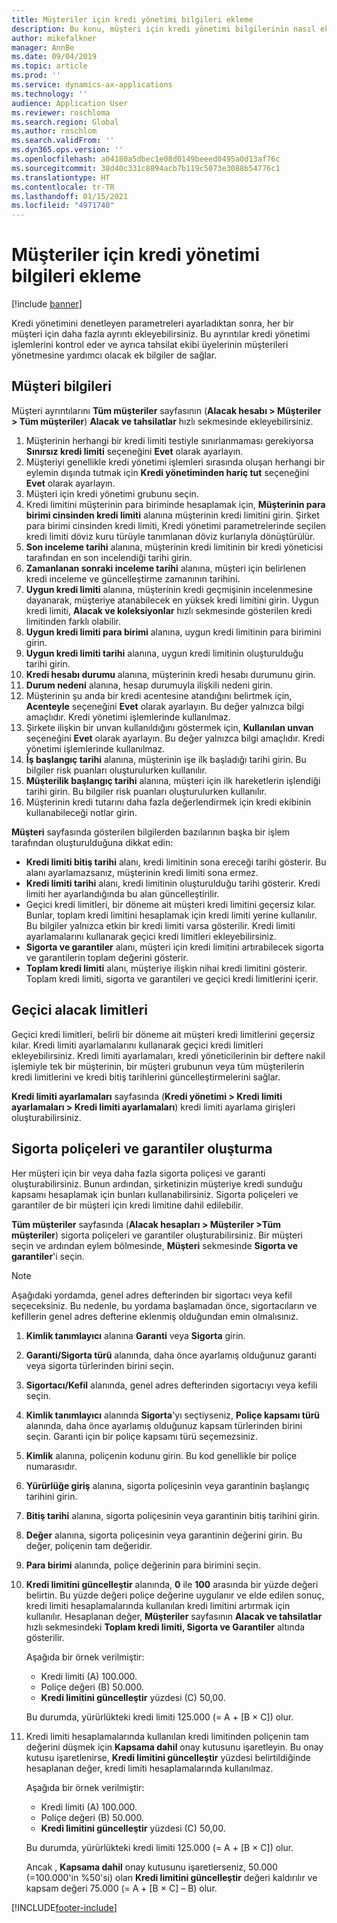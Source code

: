 ```yaml
---
title: Müşteriler için kredi yönetimi bilgileri ekleme
description: Bu konu, müşteri için kredi yönetimi bilgilerinin nasıl eklendiğini açıklamaktadır.
author: mikefalkner
manager: AnnBe
ms.date: 09/04/2019
ms.topic: article
ms.prod: ''
ms.service: dynamics-ax-applications
ms.technology: ''
audience: Application User
ms.reviewer: roschloma
ms.search.region: Global
ms.author: roschlom
ms.search.validFrom: ''
ms.dyn365.ops.version: ''
ms.openlocfilehash: a04180a5dbec1e08d0149beeed0495a0d13af76c
ms.sourcegitcommit: 38d40c331c8894acb7b119c5073e3088b54776c1
ms.translationtype: HT
ms.contentlocale: tr-TR
ms.lasthandoff: 01/15/2021
ms.locfileid: "4971740"
---
```

# <a name="add-credit-management-information-for-customers"></a>Müşteriler için kredi yönetimi bilgileri ekleme

[!include [banner](../includes/banner.md)]

Kredi yönetimini denetleyen parametreleri ayarladıktan sonra, her bir müşteri için daha fazla ayrıntı ekleyebilirsiniz. Bu ayrıntılar kredi yönetimi işlemlerini kontrol eder ve ayrıca tahsilat ekibi üyelerinin müşterileri yönetmesine yardımcı olacak ek bilgiler de sağlar.

## <a name="customer-information"></a>Müşteri bilgileri

Müşteri ayrıntılarını **Tüm müşteriler** sayfasının (**Alacak hesabı \> Müşteriler \> Tüm müşteriler**) **Alacak ve tahsilatlar** hızlı sekmesinde ekleyebilirsiniz.

1. Müşterinin herhangi bir kredi limiti testiyle sınırlanmaması gerekiyorsa **Sınırsız kredi limiti** seçeneğini **Evet** olarak ayarlayın.
2. Müşteriyi genellikle kredi yönetimi işlemleri sırasında oluşan herhangi bir eylemin dışında tutmak için **Kredi yönetiminden hariç tut** seçeneğini **Evet** olarak ayarlayın.
3. Müşteri için kredi yönetimi grubunu seçin.
4. Kredi limitini müşterinin para biriminde hesaplamak için, **Müşterinin para birimi cinsinden kredi limiti** alanına müşterinin kredi limitini girin. Şirket para birimi cinsinden kredi limiti, Kredi yönetimi parametrelerinde seçilen kredi limiti döviz kuru türüyle tanımlanan döviz kurlarıyla dönüştürülür.
5. **Son inceleme tarihi** alanına, müşterinin kredi limitinin bir kredi yöneticisi tarafından en son incelendiği tarihi girin.
6. **Zamanlanan sonraki inceleme tarihi** alanına, müşteri için belirlenen kredi inceleme ve güncelleştirme zamanının tarihini.
7. **Uygun kredi limiti** alanına, müşterinin kredi geçmişinin incelenmesine dayanarak, müşteriye atanabilecek en yüksek kredi limitini girin. Uygun kredi limiti, **Alacak ve koleksiyonlar** hızlı sekmesinde gösterilen kredi limitinden farklı olabilir.
8. **Uygun kredi limiti para birimi** alanına, uygun kredi limitinin para birimini girin.
9. **Uygun kredi limiti tarihi** alanına, uygun kredi limitinin oluşturulduğu tarihi girin.
10. **Kredi hesabı durumu** alanına, müşterinin kredi hesabı durumunu girin.
11. **Durum nedeni** alanına, hesap durumuyla ilişkili nedeni girin.
12. Müşterinin şu anda bir kredi acentesine atandığını belirtmek için, **Acenteyle** seçeneğini **Evet** olarak ayarlayın. Bu değer yalnızca bilgi amaçlıdır. Kredi yönetimi işlemlerinde kullanılmaz.
13. Şirkete ilişkin bir unvan kullanıldığını göstermek için, **Kullanılan unvan** seçeneğini **Evet** olarak ayarlayın. Bu değer yalnızca bilgi amaçlıdır. Kredi yönetimi işlemlerinde kullanılmaz.
14. **İş başlangıç tarihi** alanına, müşterinin işe ilk başladığı tarihi girin. Bu bilgiler risk puanları oluşturulurken kullanılır.
15. **Müşterilik başlangıç tarihi** alanına, müşteri için ilk hareketlerin işlendiği tarihi girin. Bu bilgiler risk puanları oluşturulurken kullanılır.
16. Müşterinin kredi tutarını daha fazla değerlendirmek için kredi ekibinin kullanabileceği notlar girin.

**Müşteri** sayfasında gösterilen bilgilerden bazılarının başka bir işlem tarafından oluşturulduğuna dikkat edin:

- **Kredi limiti bitiş tarihi** alanı, kredi limitinin sona ereceği tarihi gösterir. Bu alanı ayarlamazsanız, müşterinin kredi limiti sona ermez.
- **Kredi limiti tarihi** alanı, kredi limitinin oluşturulduğu tarihi gösterir. Kredi limiti her ayarlandığında bu alan güncelleştirilir.
- Geçici kredi limitleri, bir döneme ait müşteri kredi limitini geçersiz kılar. Bunlar, toplam kredi limitini hesaplamak için kredi limiti yerine kullanılır. Bu bilgiler yalnızca etkin bir kredi limiti varsa gösterilir. Kredi limiti ayarlamalarını kullanarak geçici kredi limitleri ekleyebilirsiniz.
- **Sigorta ve garantiler** alanı, müşteri için kredi limitini artırabilecek sigorta ve garantilerin toplam değerini gösterir.
- **Toplam kredi limiti** alanı, müşteriye ilişkin nihai kredi limitini gösterir. Toplam kredi limiti, sigorta ve garantileri ve geçici kredi limitlerini içerir.

## <a name="temporary-credit-limits"></a>Geçici alacak limitleri

Geçici kredi limitleri, belirli bir döneme ait müşteri kredi limitlerini geçersiz kılar. Kredi limiti ayarlamalarını kullanarak geçici kredi limitleri ekleyebilirsiniz. Kredi limiti ayarlamaları, kredi yöneticilerinin bir deftere nakil işlemiyle tek bir müşterinin, bir müşteri grubunun veya tüm müşterilerin kredi limitlerini ve kredi bitiş tarihlerini güncelleştirmelerini sağlar.

**Kredi limiti ayarlamaları** sayfasında (**Kredi yönetimi \> Kredi limiti ayarlamaları \> Kredi limiti ayarlamaları**) kredi limiti ayarlama girişleri oluşturabilirsiniz.

## <a name="create-insurance-policies-and-guarantees"></a>Sigorta poliçeleri ve garantiler oluşturma

Her müşteri için bir veya daha fazla sigorta poliçesi ve garanti oluşturabilirsiniz. Bunun ardından, şirketinizin müşteriye kredi sunduğu kapsamı hesaplamak için bunları kullanabilirsiniz. Sigorta poliçeleri ve garantiler de bir müşteri için kredi limitine dahil edilebilir.

**Tüm müşteriler** sayfasında (**Alacak hesapları \> Müşteriler \>Tüm müşteriler**) sigorta poliçeleri ve garantiler oluşturabilirsiniz. Bir müşteri seçin ve ardından eylem bölmesinde, **Müşteri** sekmesinde **Sigorta ve garantiler**'i seçin.

> [!NOTE]
> Aşağıdaki yordamda, genel adres defterinden bir sigortacı veya kefil seçeceksiniz. Bu nedenle, bu yordama başlamadan önce, sigortacıların ve kefillerin genel adres defterine eklenmiş olduğundan emin olmalısınız.

1. **Kimlik tanımlayıcı** alanına **Garanti** veya **Sigorta** girin.
2. **Garanti/Sigorta türü** alanında, daha önce ayarlamış olduğunuz garanti veya sigorta türlerinden birini seçin.
3. **Sigortacı/Kefil** alanında, genel adres defterinden sigortacıyı veya kefili seçin. 
4. **Kimlik tanımlayıcı** alanında **Sigorta**'yı seçtiyseniz, **Poliçe kapsamı türü** alanında, daha önce ayarlamış olduğunuz kapsam türlerinden birini seçin. Garanti için bir poliçe kapsamı türü seçemezsiniz.
5. **Kimlik** alanına, poliçenin kodunu girin. Bu kod genellikle bir poliçe numarasıdır.
6. **Yürürlüğe giriş** alanına, sigorta poliçesinin veya garantinin başlangıç tarihini girin.
7. **Bitiş tarihi** alanına, sigorta poliçesinin veya garantinin bitiş tarihini  girin.
8. **Değer** alanına, sigorta poliçesinin veya garantinin değerini girin. Bu değer, poliçenin tam değeridir.
9. **Para birimi** alanında, poliçe değerinin para birimini seçin. 
10. **Kredi limitini güncelleştir** alanında, **0** ile **100** arasında bir yüzde değeri belirtin. Bu yüzde değeri poliçe değerine uygulanır ve elde edilen sonuç, kredi limiti hesaplamalarında kullanılan kredi limitini artırmak için kullanılır. Hesaplanan değer, **Müşteriler** sayfasının **Alacak ve tahsilatlar** hızlı sekmesindeki **Toplam kredi limiti, Sigorta ve Garantiler** altında gösterilir.

    Aşağıda bir örnek verilmiştir:

    - Kredi limiti (A) 100.000.
    - Poliçe değeri (B) 50.000.
    - **Kredi limitini güncelleştir** yüzdesi (C) 50,00.
    
    Bu durumda, yürürlükteki kredi limiti 125.000 (= A + \[B × C\]) olur.

11. Kredi limiti hesaplamalarında kullanılan kredi limitinden poliçenin tam değerini düşmek için **Kapsama dahil** onay kutusunu işaretleyin. Bu onay kutusu işaretlenirse, **Kredi limitini güncelleştir** yüzdesi belirtildiğinde hesaplanan değer, kredi limiti hesaplamalarında kullanılmaz.

    Aşağıda bir örnek verilmiştir:

    - Kredi limiti (A) 100.000.
    - Poliçe değeri (B) 50.000.
    - **Kredi limitini güncelleştir** yüzdesi (C) 50,00.

    Bu durumda, yürürlükteki kredi limiti 125.000 (= A + \[B × C\]) olur.
    
    Ancak , **Kapsama dahil** onay kutusunu işaretlerseniz, 50.000 (=100.000'in %50'si) olan **Kredi limitini güncelleştir** değeri kaldırılır ve kapsam değeri 75.000 (= A + \[B × C\] – B) olur.


[!INCLUDE[footer-include](../../includes/footer-banner.md)]
